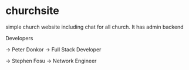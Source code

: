 # churchsite
simple church website including chat for all church.
It has admin backend


Developers

-> Peter Donkor -> Full Stack Developer

-> Stephen Fosu -> Network Engineer
